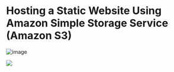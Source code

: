 #  Hosting a Static Website Using Amazon Simple Storage Service (Amazon S3)

![image](https://user-images.githubusercontent.com/44856918/155866627-599ca3b0-a818-4180-887d-d5637e06e119.png)

![](https://ibb.co/XXnXypJ)
